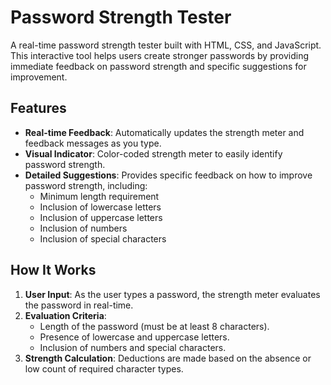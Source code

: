 # Password Strength Tester

A real-time password strength tester built with HTML, CSS, and JavaScript. This interactive tool helps users create stronger passwords by providing immediate feedback on password strength and specific suggestions for improvement.

## Features

- **Real-time Feedback**: Automatically updates the strength meter and feedback messages as you type.
- **Visual Indicator**: Color-coded strength meter to easily identify password strength.
- **Detailed Suggestions**: Provides specific feedback on how to improve password strength, including:
  - Minimum length requirement
  - Inclusion of lowercase letters
  - Inclusion of uppercase letters
  - Inclusion of numbers
  - Inclusion of special characters

## How It Works

1. **User Input**: As the user types a password, the strength meter evaluates the password in real-time.
2. **Evaluation Criteria**:
   - Length of the password (must be at least 8 characters).
   - Presence of lowercase and uppercase letters.
   - Inclusion of numbers and special characters.
3. **Strength Calculation**: Deductions are made based on the absence or low count of required character types.
